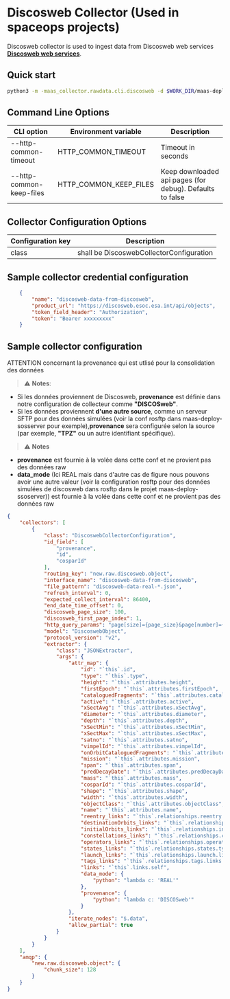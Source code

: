 # Discosweb Collector (Used in spaceops projects)

Discosweb collector is used to ingest data from Discosweb web services **[Discosweb web services](https://discosweb.esoc.esa.int/api/objects)**.

## Quick start

```bash
python3 -m -maas_collector.rawdata.cli.discosweb -d $WORK_DIR/maas-deploy-soserver/configuration/collector/discosweb --healthcheck-port 31400 -p 0 -f -v --credential-file "<path to credential-file.json>"
```

## Command Line Options

| CLI option               | Environment variable       | Description                                              |
| ------------------------ | -------------------------- | -------------------------------------------------------- |
| --http-common-timeout    | HTTP_COMMON_TIMEOUT        | Timeout in seconds                                       |
| --http-common-keep-files | HTTP_COMMON_KEEP_FILES     | Keep downloaded api pages (for debug). Defaults to false |

## Collector Configuration Options

| Configuration key | Description                              |
| ----------------- | ---------------------------------------- |
| class             | shall be DiscoswebCollectorConfiguration |

## Sample collector credential configuration

```json
    {
        "name": "discosweb-data-from-discosweb",
        "product_url": "https://discosweb.esoc.esa.int/api/objects",
        "token_field_header": "Authorization",
        "token": "Bearer xxxxxxxxx"
    }
```

## Sample collector configuration

ATTENTION concernant la provenance qui est utlisé pour la consolidation des données

> **⚠️️** **Notes**:

- Si les données proviennent de Discosweb, **provenance** est définie dans notre configuration de collecteur comme **"DISCOSweb"**.
- Si les données proviennent **d'une autre source**, comme un serveur SFTP pour des données simulées (voir la conf rosftp dans maas-deploy-sosserver pour exemple),**provenance** sera configurée selon la source (par exemple, **"TPZ"** ou un autre identifiant spécifique).

> **⚠️️** **Notes**

- **provenance** est fournie à la volée dans cette conf et ne provient pas des données raw
- **data_mode** (Ici REAL mais dans d'autre cas de figure nous pouvons avoir une autre valeur (voir la configuration rosftp pour des données simulées de discosweb dans rosftp dans le projet maas-deploy-ssoserver)) est fournie à la volée dans cette conf et ne provient pas des données raw

```json
{
    "collectors": [
        {
            "class": "DiscoswebCollectorConfiguration",
            "id_field": [
                "provenance",
                "id",
                "cosparId"
            ],
            "routing_key": "new.raw.discosweb.object",
            "interface_name": "discosweb-data-from-discosweb",
            "file_pattern": "discosweb-data-real-*.json",
            "refresh_interval": 0,
            "expected_collect_interval": 86400,
            "end_date_time_offset": 0,
            "discosweb_page_size": 100,
            "discosweb_first_page_index": 1,
            "http_query_params": "page[size]={page_size}&page[number]={page_number}&sort=id",
            "model": "DiscoswebObject",
            "protocol_version": "v2",
            "extractor": {
                "class": "JSONExtractor",
                "args": {
                    "attr_map": {
                        "id": "`this`.id",
                        "type": "`this`.type",
                        "height": "`this`.attributes.height",
                        "firstEpoch": "`this`.attributes.firstEpoch",
                        "cataloguedFragments": "`this`.attributes.cataloguedFragments",
                        "active": "`this`.attributes.active",
                        "xSectAvg": "`this`.attributes.xSectAvg",
                        "diameter": "`this`.attributes.diameter",
                        "depth": "`this`.attributes.depth",
                        "xSectMin": "`this`.attributes.xSectMin",
                        "xSectMax": "`this`.attributes.xSectMax",
                        "satno": "`this`.attributes.satno",
                        "vimpelId": "`this`.attributes.vimpelId",
                        "onOrbitCataloguedFragments": "`this`.attributes.onOrbitCataloguedFragments",
                        "mission": "`this`.attributes.mission",
                        "span": "`this`.attributes.span",
                        "predDecayDate": "`this`.attributes.predDecayDate",
                        "mass": "`this`.attributes.mass",
                        "cosparId": "`this`.attributes.cosparId",
                        "shape": "`this`.attributes.shape",
                        "width": "`this`.attributes.width",
                        "objectClass": "`this`.attributes.objectClass",
                        "name": "`this`.attributes.name",
                        "reentry_links": "`this`.relationships.reentry.links.self",
                        "destinationOrbits_links": "`this`.relationships.destinationOrbits.links.self",
                        "initialOrbits_links": "`this`.relationships.initialOrbits.links.self",
                        "constellations_links": "`this`.relationships.constellations.links.self",
                        "operators_links": "`this`.relationships.operators.links.self",
                        "states_links": "`this`.relationships.states.type.links.self",
                        "launch_links": "`this`.relationships.launch.links.self",
                        "tags_links": "`this`.relationships.tags.links.self",
                        "links": "`this`.links.self",
                        "data_mode": {
                            "python": "lambda c: 'REAL'"
                        },
                        "provenance": {
                            "python": "lambda c: 'DISCOSweb'"
                        }
                    },
                    "iterate_nodes": "$.data",
                    "allow_partial": true
                }
            }
        }
    ],
    "amqp": {
        "new.raw.discosweb.object": {
            "chunk_size": 128
        }
    }
}
```
